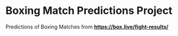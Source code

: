 # Boxing Match Predictions Project

Predictions of Boxing Matches from **https://box.live/fight-results/**
